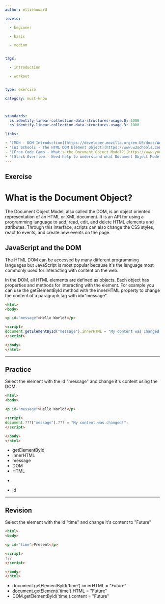 ```yaml
---
author: elliehoward

levels:

  - beginner

  - basic

  - medium


tags:

  - introduction

  - workout


type: exercise

category: must-know



standards:
  cs.identify-linear-collection-data-structures-usage.0: 1000
  cs.identify-linear-collection-data-structures-usage.3: 1000

links:

- '[MDN - DOM Introduction](https://developer.mozilla.org/en-US/docs/Web/API/Document_Object_Model/Introduction)'
- '[W3 Schools - The HTML DOM Element Object](https://www.w3schools.com/jsref/dom_obj_all.asp)'
- '[Free Code Camp - What's the Document Object Model?](https://www.youtube.com/watch?v=80Mr2Z6Qikc)'
- '[Stack Overflow - Need help to understand what Document Object Model is? ](https://stackoverflow.com/questions/6965802/need-help-to-understand-what-document-object-model-is)'
---
```



## Exercise

# What is the Document Object?

The Document Object Model, also called the DOM, is an object oriented representation of an HTML or XML document. It is an API for using a programming language to add, read, edit, and delete HTML elements and attributes. Through this interface, scripts can also change the CSS styles, react to events, and create new events on the page.

## JavaScript and the DOM

The HTML DOM can be accessed by many different programming languages but JavaScript is most popular because it's the language most commonly used for interacting with content on the web.

In the DOM, all HTML elements are defined as objects. Each object has properties and methods for interacting with the element. For example you can use the getElementById method with the innerHTML property to change the content of a paragraph tag with id="message".

```html
<html>
<body>

<p id="message">Hello World!</p>

<script>
document.getElementById("message").innerHTML = "My content was changed!";
</script>

</body>
</html>
```



---
## Practice

Select the element with the id "message" and change it's content using the DOM:
```html
<html>
<body>

<p id="message">Hello World!</p>

<script>
document.???("message").??? = "My content was changed!";
</script>

</body>
</html>
```


* getElementById
* innerHTML
* message
* DOM
* HTML
* <p>
* id

---
## Revision

Select the element with the id "time" and change it's content to "Future"

```html
<html>
<body>

<p id="time">Present</p>

<script>
???
</script>

</body>
</html>
```

* document.getElementById('time').innerHTML = "Future"
* document.getElement('time').HTML = "Future"
* DOM.getElementById('time').content = "Future"
